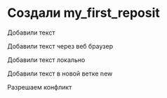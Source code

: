 ﻿# Создали my_first_reposit

Добавили текст


Добавили текст через веб браузер

Добавили текст локально 

Добавили текст в новой ветке new

Разрешаем конфликт
